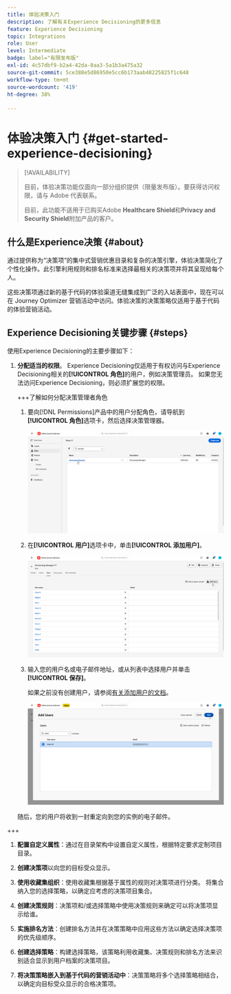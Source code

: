 ```yaml
---
title: 体验决策入门
description: 了解有关Experience Decisioning的更多信息
feature: Experience Decisioning
topic: Integrations
role: User
level: Intermediate
badge: label="有限发布版"
exl-id: 4c57dbf9-b2a4-42da-8aa3-5a1b3a475a32
source-git-commit: 5ce388e5d86950e5cc6b173aab48225825f1c648
workflow-type: tm+mt
source-wordcount: '419'
ht-degree: 38%

---
```


# 体验决策入门 {#get-started-experience-decisioning}

>[!AVAILABILITY]
>
>目前，体验决策功能仅面向一部分组织提供（限量发布版）。要获得访问权限，请与 Adobe 代表联系。
>
>目前，此功能不适用于已购买Adobe **Healthcare Shield**&#x200B;和&#x200B;**Privacy and Security Shield**&#x200B;附加产品的客户。

## 什么是Experience决策 {#about}

通过提供称为“决策项”的集中式营销优惠目录和复杂的决策引擎，体验决策简化了个性化操作。此引擎利用规则和排名标准来选择最相关的决策项并将其呈现给每个人。

这些决策项通过新的基于代码的体验渠道无缝集成到广泛的入站表面中，现在可以在 Journey Optimizer 营销活动中访问。体验决策的决策策略仅适用于基于代码的体验营销活动。

## Experience Decisioning关键步骤 {#steps}

使用Experience Decisioning的主要步骤如下：

1. **分配适当的权限**。 Experience Decisioning仅适用于有权访问与Experience Decisioning相关的&#x200B;**[!UICONTROL 角色]**&#x200B;的用户，例如决策管理员。 如果您无法访问Experience Decisioning，则必须扩展您的权限。

   +++了解如何分配决策管理者角色

   1. 要向[!DNL Permissions]产品中的用户分配角色，请导航到&#x200B;**[!UICONTROL 角色]**&#x200B;选项卡，然后选择决策管理器。

      ![](assets/decision_permission_1.png)

   1. 在&#x200B;**[!UICONTROL 用户]**&#x200B;选项卡中，单击&#x200B;**[!UICONTROL 添加用户]**。

      ![](assets/decision_permission_2.png)

   1. 输入您的用户名或电子邮件地址，或从列表中选择用户并单击&#x200B;**[!UICONTROL 保存]**。

      如果之前没有创建用户，请参阅[有关添加用户的文档](https://experienceleague.adobe.com/zh-hans/docs/experience-platform/access-control/ui/users)。

      ![](assets/decision_permission_3.png)

   随后，您的用户将收到一封重定向到您的实例的电子邮件。

+++

1. **配置自定义属性**：通过在目录架构中设置自定义属性，根据特定要求定制项目目录。

1. **创建决策项**&#x200B;以向您的目标受众显示。

1. **使用收藏集组织**：使用收藏集根据基于属性的规则对决策项进行分类。 将集合纳入您的选择策略，以确定应考虑的决策项目集合。

1. **创建决策规则**：决策项和/或选择策略中使用决策规则来确定可以将决策项显示给谁。

1. **实施排名方法**：创建排名方法并在决策策略中应用这些方法以确定选择决策项的优先级顺序。

1. **创建选择策略**：构建选择策略，该策略利用收藏集、决策规则和排名方法来识别适合显示到用户档案的决策项目。

1. **将决策策略嵌入到基于代码的营销活动中**：决策策略将多个选择策略相结合，以确定向目标受众显示的合格决策项。

